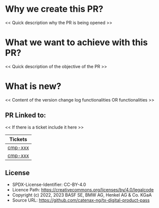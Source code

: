 # Why we create this PR?
 
<< Quick description why the PR is being opened >>
 
# What we want to achieve with this PR?
 
<< Quick description of the objective of the PR >>
 
# What is new?
 
<< Content of the version change log functionalities OR functionalities >>

## PR Linked to:

<< If there is a ticket include it here >>

| Tickets |
| :---:   |
| [cmp-xxx](www.link.com) |
| [cmp-xxx](www.link.com)  |

## License
* SPDX-License-Identifier: CC-BY-4.0
* Licence Path: https://creativecommons.org/licenses/by/4.0/legalcode
* Copyright (c) 2022, 2023 BASF SE, BMW AG, Henkel AG & Co. KGaA
* Source URL: https://github.com/catenax-ng/tx-digital-product-pass